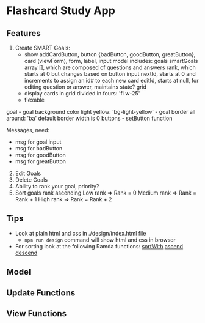 # Flashcard Study App

## Features

1. Create SMART Goals: 
    - show addCardButton, button {badButton, goodButton, greatButton}, card (viewForm), form, label, input
model includes:
    goals
    smartGoals array [], which are composed of questions and answers
    rank, which starts at 0 but changes based on button input
    nextId, starts at 0 and increments to assign an id# to each new card
    editId, starts at null, for editing question or answer, maintains state?
grid
    - display cards in grid divided in fours: 'fl w-25'
    - flexable 

goal
    - goal background color light yellow: 'bg-light-yellow'
    - goal border all around: 'ba' default border width is 0 
buttons
    - setButton function

Messages, need:
- msg for goal input
- msg for badButton
- msg for goodButton
- msg for greatButton

2. Edit Goals
3. Delete Goals
4. Ability to rank your goal, priority?
6. Sort goals rank ascending
   Low rank => Rank = 0
   Medium rank => Rank = Rank + 1
   High rank => Rank = Rank + 2

## Tips

* Look at plain html and css in ./design/index.html file
  * `npm run design` command will show html and css in browser
* For sorting look at the following Ramda functions:
  [sortWith](http://ramdajs.com/docs/#sortWith)
  [ascend](http://ramdajs.com/docs/#ascend)
  [descend](http://ramdajs.com/docs/#descend)

## Model

## Update Functions

## View Functions
